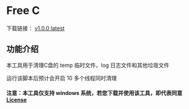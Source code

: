 # Free C

下载链接：
[v1.0.0 latest](https://github.com/StarrySky-skyler/FreeC/releases/download/v1.0.0/FreeC.exe)

## 功能介绍

本工具用于清理C盘的 temp 临时文件，log 日志文件和其他垃圾文件

运行该脚本后预计会开启 10 多个线程同时清理

#### 注意：本工具仅支持 windows 系统，若您下载并使用该工具，即代表同意[License](https://github.com/StarrySky-skyler/FreeC/blob/main/LICENSE "License")
